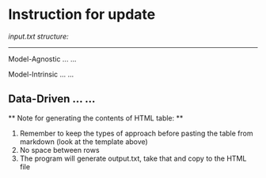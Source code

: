 # Instruction for update

_input.txt structure:_

--------------------
Model-Agnostic
...
...

Model-Intrinsic
...
...

Data-Driven
...
...
--------------------

** Note for generating the contents of HTML table: **

1. Remember to keep the types of approach before pasting the table from markdown (look at the template above)
2. No space between rows
3. The program will generate output.txt, take that and copy to the HTML file
